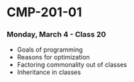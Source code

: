 # CMP-201-01
### Monday, March 4 - Class 20

- Goals of programming
- Reasons for optimization
- Factoring commonality out of classes
- Inheritance in classes